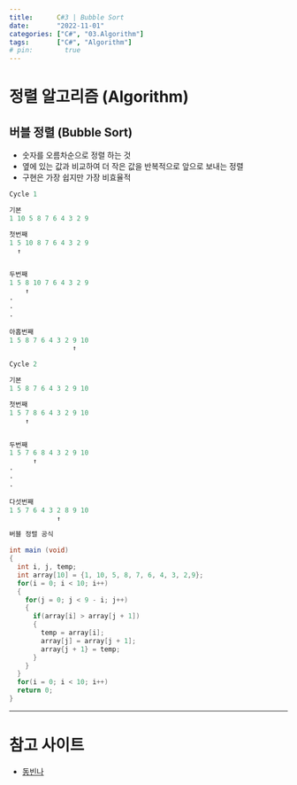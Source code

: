 ```yaml
---
title:      C#3 | Bubble Sort
date:       "2022-11-01"
categories: ["C#", "03.Algorithm"]
tags:       ["C#", "Algorithm"]
# pin:        true
---
```


# 정렬 알고리즘 (Algorithm)

## 버블 정렬 (Bubble Sort)
- 숫자를 오름차순으로 정렬 하는 것
- 옆에 있는 값과 비교하여 더 작은 값을 반복적으로 앞으로 보내는 정렬
- 구현은 가장 쉽지만 가장 비효율적

```c#
Cycle 1

기본
1 10 5 8 7 6 4 3 2 9

첫번째
1 5 10 8 7 6 4 3 2 9
  ↑ 


두번째
1 5 8 10 7 6 4 3 2 9
    ↑
·
·
·

아홉번째
1 5 8 7 6 4 3 2 9 10
                ↑
```

```c#
Cycle 2

기본
1 5 8 7 6 4 3 2 9 10

첫번째
1 5 7 8 6 4 3 2 9 10
    ↑ 


두번째
1 5 7 6 8 4 3 2 9 10
      ↑
·
·
·

다섯번째
1 5 7 6 4 3 2 8 9 10
            ↑
```

```c#
버블 정렬 공식

int main (void)
{
  int i, j, temp;
  int array[10] = {1, 10, 5, 8, 7, 6, 4, 3, 2,9};
  for(i = 0; i < 10; i++)
  {
    for(j = 0; j < 9 - i; j++)
    {
      if(array[i] > array[j + 1])
      {
        temp = array[i];
        array[j] = array[j + 1];
        array{j + 1} = temp;
      }
    }
  }
  for(i = 0; i < 10; i++)
  return 0;
}
```




---

# 참고 사이트
- [동빈나](https://www.youtube.com/watch?v=8ZiSzteFRYc&list=PLRx0vPvlEmdDHxCvAQS1_6XV4deOwfVrz&index=3)